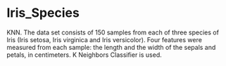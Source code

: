 # Iris_Species
KNN.
The data set consists of 150 samples from each of three species of Iris (Iris setosa, Iris virginica and Iris versicolor). Four features were measured from each sample: the length and the width of the sepals and petals, in centimeters.
K Neighbors Classifier is used. 
